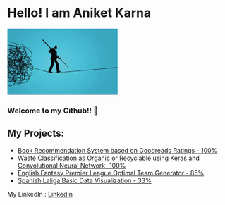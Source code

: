 # Hello! I am Aniket Karna
<img src="https://github.com/CrypticNumbers8/Data-Structures-and-Algorithms/blob/master/1.PNG" width="250" height="150">


### Welcome to my Github!! 👋


## My Projects:
* [Book Recommendation System based on Goodreads Ratings - 100%](https://github.com/CrypticNumbers8/Goodreads-Project)
* [Waste Classification as Organic or Recyclable using Keras and Convolutional Neural Network- 100%](https://github.com/CrypticNumbers8/Waste-Classification-using-Keras-and-CNN)
* [English Fantasy Premier League Optimal Team Generator - 85%](https://github.com/CrypticNumbers8/Fantasy-Premier-League-XI)
* [Spanish Laliga Basic Data Visualization - 33%](https://github.com/CrypticNumbers8/Laliga-Clubs-Analysis)

My LinkedIn : [LinkedIn](https://www.linkedin.com/in/aniket-karna/)

